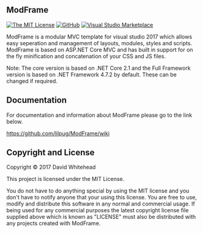 ## ModFrame

[![The MIT License](https://img.shields.io/badge/license-MIT-orange.svg?style=flat-square&maxAge=3600)](https://raw.githubusercontent.com/lilpug/ModFrame/master/LICENSE)
[![GitHub](https://img.shields.io/github/release/lilpug/modframe.svg?style=flat-square&maxAge=3600)](https://github.com/lilpug/ModFrame/releases)
[![Visual Studio Marketplace](https://vsmarketplacebadge.apphb.com/version/lilpug.modframe.svg?style=flat-square)](https://marketplace.visualstudio.com/items?itemName=lilpug.ModFrame)

ModFrame is a modular MVC template for visual studio 2017 which allows easy seperation and management of layouts, modules, styles and scripts. ModFrame is based on ASP.NET Core MVC and has built in support for on the fly minification and concatenation of your CSS and JS files.

Note: The core version is based on .NET Core 2.1 and the Full Framework version is based on .NET Framework 4.7.2 by default. These can be changed if required.


## Documentation

For documentation and information about ModFrame please go to the link below.

https://github.com/lilpug/ModFrame/wiki

## Copyright and License
Copyright &copy; 2017 David Whitehead

This project is licensed under the MIT License.

You do not have to do anything special by using the MIT license and you don't have to notify anyone that your using this license. You are free to use, modify and distribute this software in any normal and commercial usage. If being used for any commercial purposes the latest copyright license file supplied above which is known as "LICENSE" must also be distributed with any projects created with ModFrame.
